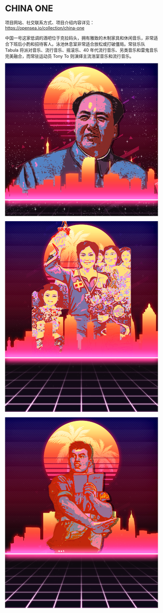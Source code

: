 # CHINA ONE

项目网站、社交联系方式、项目介绍内容详见：https://opensea.io/collection/china-one

 中国一号这家低调的酒吧位于克拉码头，拥有雅致的木制家具和休闲音乐，非常适合下班后小酌和招待客人。泳池休息室非常适合放松或打破僵局。常驻乐队 Tabula 将派对音乐、流行音乐、摇滚乐、40 年代流行音乐、另类音乐和雷鬼音乐完美融合，而常驻运动员 Tony To 则演绎主流浩室音乐和流行音乐。

![nft](01.png)



![nft](02.png)

![nft](03.png)
